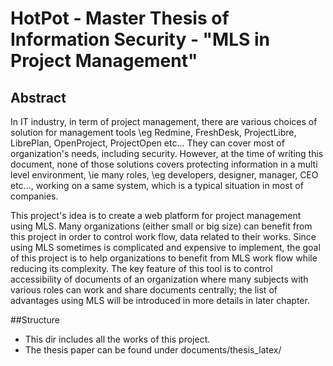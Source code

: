 # HotPot - Master Thesis of Information Security - "MLS in Project Management"
## Abstract
In IT industry, in term of project management, there are various choices of solution for management tools \eg Redmine, FreshDesk, ProjectLibre, LibrePlan, OpenProject, ProjectOpen etc... They can cover most of organization's needs, including security. However, at the time of writing this document, none of those solutions covers protecting information in a multi level environment, \ie many roles, \eg developers, designer, manager, CEO etc..., working on a same system, which is a typical situation in most of companies. 

This project's idea is to create a web platform for project management using MLS. Many organizations (either small or big size) can benefit from this project in order to control work flow, data related to their works. Since using MLS sometimes is complicated and expensive to implement, the goal of this project is to help organizations to benefit from MLS work flow while reducing its complexity. The key feature of this tool is to control accessibility of documents of an organization where many subjects with various roles can work and share documents centrally; the list of advantages using MLS will be introduced in more details in later chapter.

##Structure
- This dir includes all the works of this project.
- The thesis paper can be found under documents/thesis_latex/

